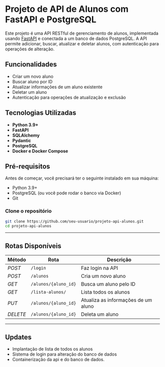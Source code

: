# Projeto de API de Alunos com FastAPI e PostgreSQL

Este projeto é uma API RESTful de gerenciamento de alunos, implementada usando [FastAPI](https://fastapi.tiangolo.com/) e conectada a um banco de dados PostgreSQL. A API permite adicionar, buscar, atualizar e deletar alunos, com autenticação para operações de alteração.

## Funcionalidades

- Criar um novo aluno
- Buscar aluno por ID
- Atualizar informações de um aluno existente
- Deletar um aluno
- Autenticação para operações de atualização e exclusão

## Tecnologias Utilizadas

- **Python 3.9+**
- **FastAPI**
- **SQLAlchemy**
- **Pydantic**
- **PostgreSQL**
- **Docker e Docker Compose**
  
## Pré-requisitos

Antes de começar, você precisará ter o seguinte instalado em sua máquina:

- Python 3.9+
- PostgreSQL (ou você pode rodar o banco via Docker)
- Git

### Clone o repositório

```bash
git clone https://github.com/seu-usuario/projeto-api-alunos.git
cd projeto-api-alunos
```


---
## Rotas Disponíveis

| Método   | Rota	                 | Descrição                            |
|----------|-----------------------|--------------------------------------|
| _POST_   | `/login`              | Faz login na API                     |
| _POST_   | `/alunos`             | Cria um novo aluno                   |
| _GET_    | `/alunos/{aluno_id}`  | Busca um aluno pelo ID               |
| _GET_    | `/lista-alunos/`      | Lista todos os alunos                |
| _PUT_    | `/alunos/{aluno_id}`  | Atualiza as informações de um aluno  |
| _DELETE_ | `/alunos/{aluno_id}`  | Deleta um aluno                      |

---

## Updates

- Implantação de lista de todos os alunos
- Sistema de login para alteração do banco de dados
- Containerização da api e do banco de dados.